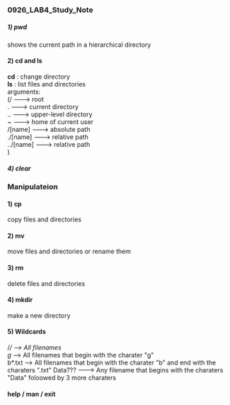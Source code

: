 ### 0926_LAB4_Study_Note


##### 1) pwd
  shows the current path in a hierarchical directory
  
#### 2) cd and ls
  **cd** : change directory  
  **ls** : list files and directories   
         arguments:   
              (/        ---> root  
              .         ---> current directory  
              ..        ---> upper-level directory  
              ~         ---> home of current user  
              /[name]   ---> absolute path  
              ./[name]  ---> relative path  
              ../[name] ---> relative path  
              )   
              
              
##### 4) clear  



### Manipulateion  



#### 1) cp    
  copy files and directories   
  
  
  
  
#### 2) mv  
  move files and directories or rename them
  
  
  
  
#### 3) rm  
  delete files and directories 
  
  
  
  
#### 4) mkdir
  make a new directory  
  
  
  
  
#### 5) Wildcards  
  /*/       --> All filenames   
  g*      --> All filenames that begin with the charater "g"   
  b*.txt  --> All filenames that begin with the charater "b" and end with the charaters ".txt"
  Data??? ---> Any filename that begins with the charaters "Data" foloowed by 3 more charaters  
  
  
  
  
#### help  / man / exit


              
            
  
  

